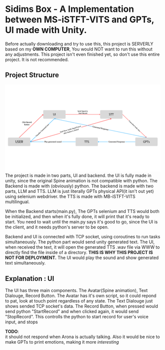 # Sidims Box - A Implementation between MS-iSTFT-VITS and GPTs, UI made with Unity.
Before actually downloading and try to use this, this project is SERVERLY based on my **OWN COMPUTER**, You would NOT want to run this without any adjustments.
This project isn't even finished yet, so don't use this entire project. It is not recommended.

## Project Structure
![plot](./structure.png)
The project is made in two parts, UI and backend. the UI is fully made in unity, since the original Spine animation is not compatible with python.
The Backend is made with (obviously) python. The backend is made with two parts, LLM and TTS. LLM is just literally GPTs physical API(it isn't out yet) using selenium webdriver.
the TTS is made with MB-iSTFT-VITS multilingual.

When the Backend starts(main.py), The GPTs selenium and TTS would both be initialized, and then when it's fully done, it will print that it's ready to start.
You need to wait until the main.py says it's good to go, since the UI is the client, and it needs python's server to be open.

Backend and UI is connected with TCP socket, using coroutines to run tasks simultaneously. The python part would send unity generated text. 
The UI, when received the text, it will open the generated TTS .wav file via WWW to directly find the file inside of a directory. **THIS IS WHY THIS PROJECT IS NOT FOR DEPLOYMENT.**
The UI would play the sound and show generated text simultaneously.


## Explanation : UI
The UI has three main components. The Avatar(Spine animation), Text Dialouge, Record Button.
The Avatar has it's own script, so it could repond to pat, look at touch point regardless of any state. 
The Text Dialouge just shows sended TCP socket's data.
The Record Button, when pressed would send python "StartRecord" and when clicked again, it would send "StopRecord". This controlls the python to start record for user's voice input, and stops 

**TODO**:  
it should not respond when Arona is actually talking. Also it would be nice to make GPTs to print emotions, making it more *interesting*


